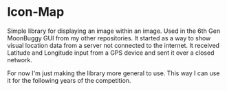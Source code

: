 # Icon-Map
Simple library for displaying an image within an image. Used in the 6th Gen MoonBuggy GUI from my other repositories. It started as a way to show visual location data from a server not connected to the internet. It received Latitude and Longitude input from a GPS device and sent it over a closed network.


For now I'm just making the library more general to use. This way I can use it for the following years of the competition.

